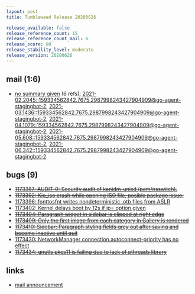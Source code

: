 ```yaml
---
layout: post
title: Tumbleweed Release 20200626

release_available: false
release_reference_count: 15
release_reference_count_mail: 6
release_score: 80
release_stability_level: moderate
release_version: 20200626
---
```


## mail (1:6)

- [no summary given](https://lists.opensuse.org/archives/list/factory@lists.opensuse.org/thread/SAOZX7RHQG77L26NY6KBIFZ6XD63PJ5B) (6 refs); [2021-02.2045::<159334562842.7675.2987998243427904909@go-agent-stagingbot-2>](https://lists.opensuse.org/archives/list/factory@lists.opensuse.org/thread/SAOZX7RHQG77L26NY6KBIFZ6XD63PJ5B), [2021-03.1436::<159334562842.7675.2987998243427904909@go-agent-stagingbot-2>](https://lists.opensuse.org/archives/list/factory@lists.opensuse.org/thread/SAOZX7RHQG77L26NY6KBIFZ6XD63PJ5B), [2021-04.1079::<159334562842.7675.2987998243427904909@go-agent-stagingbot-2>](https://lists.opensuse.org/archives/list/factory@lists.opensuse.org/thread/SAOZX7RHQG77L26NY6KBIFZ6XD63PJ5B), [2021-05.608::<159334562842.7675.2987998243427904909@go-agent-stagingbot-2>](https://lists.opensuse.org/archives/list/factory@lists.opensuse.org/thread/SAOZX7RHQG77L26NY6KBIFZ6XD63PJ5B), [2021-06.342::<159334562842.7675.2987998243427904909@go-agent-stagingbot-2>](https://lists.opensuse.org/archives/list/factory@lists.opensuse.org/thread/SAOZX7RHQG77L26NY6KBIFZ6XD63PJ5B)

## bugs (9)

<!--more-->

- ~~[1173387: AUDIT-0: Security audit of kanidm-unixd (pam/nsswitch).](https://bugzilla.opensuse.org/show_bug.cgi?id=1173387)~~
- ~~[1173392: Kio_iso crash while opening ISO file, posible package issue.](https://bugzilla.opensuse.org/show_bug.cgi?id=1173392)~~
- [1173396: fonttosfnt writes nondeterministic .otb files from ASLR](https://bugzilla.opensuse.org/show_bug.cgi?id=1173396)
- [1173402: Kernel delays boot by 12s if ip= option given](https://bugzilla.opensuse.org/show_bug.cgi?id=1173402)
- ~~[1173404: Paragraph widget in sidebar is clipped at right edge](https://bugzilla.opensuse.org/show_bug.cgi?id=1173404)~~
- ~~[1173409: Only the first image from each category in Gallery is rendered](https://bugzilla.opensuse.org/show_bug.cgi?id=1173409)~~
- ~~[1173410: Sidebar: Paragraph styling fields grey out after saving and become inactive until quit](https://bugzilla.opensuse.org/show_bug.cgi?id=1173410)~~
- [1173430: NetworkManager connection.autoconnect-priority has no effect](https://bugzilla.opensuse.org/show_bug.cgi?id=1173430)
- ~~[1173434: gnutls pkcs11 is failing due to lack of pthreads library](https://bugzilla.opensuse.org/show_bug.cgi?id=1173434)~~



## links

- [mail announcement](https://lists.opensuse.org/archives/list/factory@lists.opensuse.org/thread/SAOZX7RHQG77L26NY6KBIFZ6XD63PJ5B)
